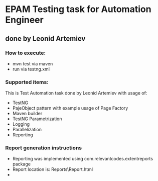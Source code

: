 # EPAM Testing task for Automation Engineer

## done by Leonid Artemiev

### How to execute:
* mvn test via maven
* run via testng.xml

### Supported items:
This is Test Automation task done by Leonid Artemiev with usage of: 
* TestNG
* PajeObject pattern with example usage of Page Factory
* Maven builder
* TestNG Parametrization
* Logging
* Parallelization
* Reporting

### Report generation instructions
* Reporting was implemented using com.relevantcodes.extentreports package
* Report location is: Reports\Report.html
* 